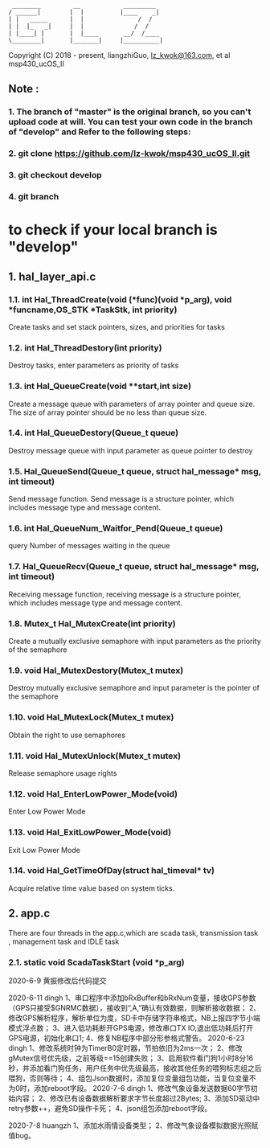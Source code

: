 	 ________         __            _________          
	/ ______|        |  |          |____    _|         
	| |   _____      |  |               /  /           
	| |  |_   _|     |  |              /  /            
	| |____| |       |  |____       __/  /____         
	\________|       |_______|     |__________|        
 Copyright (C) 2018 - present, liangzhiGuo, <lz_kwok@163.com>, et al 
 msp430_ucOS_II
## Note : ##
### 1. The branch of "master" is the original branch, so you can't upload code at will. You can test your own code in the branch of "develop" and Refer to the following steps: ###
### 2. git clone https://github.com/lz-kwok/msp430_ucOS_II.git ###
### 3. git checkout develop ###
### 4. git branch ###
to check if your local branch is "develop"
=============================================================================================================================================================================
## 1. hal_layer_api.c ##
### 1.1. int Hal_ThreadCreate(void (*func)(void *p_arg), void *funcname,OS_STK *TaskStk, int priority)  ###
Create tasks and set stack pointers, sizes, and priorities for tasks

### 1.2. int Hal_ThreadDestory(int priority)  ###
Destroy tasks, enter parameters as priority of tasks

### 1.3. int Hal_QueueCreate(void **start,int size)  ###
Create a message queue with parameters of array pointer and queue size. The size of array pointer should be no less than queue size.

### 1.4. int Hal_QueueDestory(Queue_t queue)  ###
Destroy message queue with input parameter as queue pointer to destroy

### 1.5. Hal_QueueSend(Queue_t queue, struct hal_message* msg, int timeout)  ###
Send message function. Send message is a structure pointer, which includes message type and message content.

### 1.6. int Hal_QueueNum_Waitfor_Pend(Queue_t queue) ###
query Number of messages waiting in the queue

### 1.7. Hal_QueueRecv(Queue_t queue, struct hal_message* msg, int timeout)  ###
Receiving message function, receiving message is a structure pointer, which includes message type and message content.

### 1.8. Mutex_t Hal_MutexCreate(int priority) ###
Create a mutually exclusive semaphore with input parameters as the priority of the semaphore

### 1.9. void Hal_MutexDestory(Mutex_t mutex) ###
Destroy mutually exclusive semaphore and input parameter is the pointer of the semaphore

### 1.10. void Hal_MutexLock(Mutex_t mutex) ###
Obtain the right to use semaphores

### 1.11. void Hal_MutexUnlock(Mutex_t mutex) ###
Release semaphore usage rights

### 1.12. void Hal_EnterLowPower_Mode(void) ###
Enter Low Power Mode

### 1.13. void Hal_ExitLowPower_Mode(void) ###
Exit Low Power Mode

### 1.14. void Hal_GetTimeOfDay(struct hal_timeval* tv) ###
Acquire relative time value based on system ticks.

## 2. app.c ##
There are four threads in the app.c,which are scada task, transmission task , management task and IDLE task
### 2.1. static  void  ScadaTaskStart (void *p_arg)  ###

2020-6-9
黄振修改后代码提交

2020-6-11	dingh
1、串口程序中添加bRxBuffer和bRxNum变量，接收GPS参数（GPS只接受$GNRMC数据），接收到“,A,”确认有效数据，则解析接收数据；
2、修改GPS解析程序，解析单位为度，SD卡中存储字符串格式，NB上报四字节小端模式浮点数；
3、进入低功耗断开GPS电源，修改串口TX IO,退出低功耗后打开GPS电源，初始化串口1;
4、修复NB程序中部分形参格式警告。
2020-6-23	dingh
1、修改系统时钟为TimerB0定时器，节拍依旧为2ms一次；
2、修改gMutex信号优先级，之前等级==15创建失败；
3、启用软件看门狗1小时8分16秒，并添加看门狗任务，用户任务中优先级最高，接收其他任务的喂狗标志组之后喂狗，否则等待；
4、组包Json数据时，添加复位变量组包功能，当复位变量不为0时，添加reboot字段。
2020-7-6	dingh
1、修改气象设备发送数据60字节初始内容；
2、修改已有设备数据解析要求字节长度超过2Bytes;
3、添加SD驱动中retry参数++，避免SD操作卡死；
4、json组包添加reboot字段。

2020-7-8	huangzh
1、添加水雨情设备类型；
2、修改气象设备模拟数据光照赋值bug。






